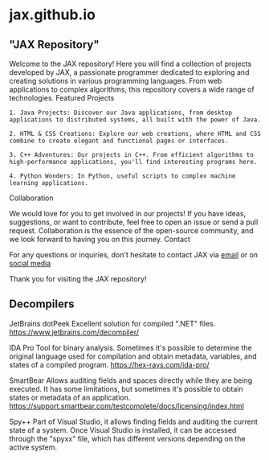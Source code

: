 # jax.github.io
##  "JAX Repository"

Welcome to the JAX repository! Here you will find a collection of projects developed by JAX, a passionate programmer dedicated to exploring and creating solutions in various programming languages. From web applications to complex algorithms, this repository covers a wide range of technologies.
Featured Projects

    1. Java Projects: Discover our Java applications, from desktop applications to distributed systems, all built with the power of Java.

    2. HTML & CSS Creations: Explore our web creations, where HTML and CSS combine to create elegant and functional pages or interfaces.

    3. C++ Adventures: Our projects in C++. From efficient algorithms to high-performance applications, you'll find interesting programs here.

    4. Python Wonders: In Python, useful scripts to complex machine learning applications.

Collaboration

We would love for you to get involved in our projects! If you have ideas, suggestions, or want to contribute, feel free to open an issue or send a pull request. Collaboration is the essence of the open-source community, and we look forward to having you on this journey.
Contact

  For any questions or inquiries, don't hesitate to contact JAX via [email](j4x.d3v@gmail.com) or on [social media](https://www.reddit.com/user/Jax_Supreme)

Thank you for visiting the JAX repository!


## Decompilers

JetBrains dotPeek
Excellent solution for compiled ".NET" files.
https://www.jetbrains.com/decompiler/

IDA Pro
Tool for binary analysis. Sometimes it's possible to determine the original language used for compilation and obtain metadata, variables, and states of a compiled program.
https://hex-rays.com/ida-pro/

SmartBear
Allows auditing fields and spaces directly while they are being executed. It has some limitations, but sometimes it's possible to obtain states or metadata of an application.
https://support.smartbear.com/testcomplete/docs/licensing/index.html

Spy++
Part of Visual Studio, it allows finding fields and auditing the current state of a system. Once Visual Studio is installed, it can be accessed through the "spyxx" file, which has different versions depending on the active system.
